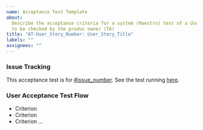 ```yaml
---
name: Acceptance Test Template
about:
  Describe the acceptance criteria for a system (Maestro) test of a User Story
  to be checked by the produc owner (TA)
title: "AT-User_Story_Number: User_Story_Title"
labels: ""
assignees: ""
---
```


### Issue Tracking

This acceptance test is for [#issue_number](link_to_issue).
See the test running [here](link_to_User_Story_header_in_wiki_page).

### User Acceptance Test Flow

- Criterion
- Criterion
- Criterion
  ...

